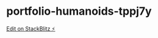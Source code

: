 # portfolio-humanoids-tppj7y

[Edit on StackBlitz ⚡️](https://stackblitz.com/edit/portfolio-humanoids-tppj7y)